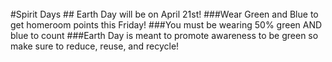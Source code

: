 <br/>
#Spirit Days
## Earth Day will be on April 21st!
<list>
###Wear Green and Blue to get homeroom points this Friday!
###You must be wearing 50% green AND blue to count
###Earth Day is meant to promote awareness to be green so make sure to reduce, reuse, and recycle!
